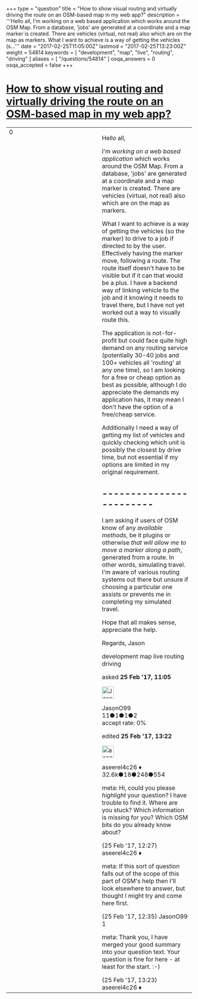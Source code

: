 +++
type = "question"
title = "How to show visual routing and virtually driving the route on an OSM-based map in my web app?"
description = '''Hello all, I&#x27;m working on a web based application which works around the OSM Map. From a database, &#x27;jobs&#x27; are generated at a coordinate and a map marker is created. There are vehicles (virtual, not real) also which are on the map as markers. What I want to achieve is a way of getting the vehicles (s...'''
date = "2017-02-25T11:05:00Z"
lastmod = "2017-02-25T13:23:00Z"
weight = 54814
keywords = [ "development", "map", "live", "routing", "driving" ]
aliases = [ "/questions/54814" ]
osqa_answers = 0
osqa_accepted = false
+++

<div class="headNormal">

# [How to show visual routing and virtually driving the route on an OSM-based map in my web app?](/questions/54814/how-to-show-visual-routing-and-virtually-driving-the-route-on-an-osm-based-map-in-my-web-app)

</div>

<div id="main-body">

<div id="askform">

<table id="question-table" style="width:100%;">
<colgroup>
<col style="width: 50%" />
<col style="width: 50%" />
</colgroup>
<tbody>
<tr>
<td style="width: 30px; vertical-align: top"><div class="vote-buttons">
<span id="post-54814-upvote" class="ajax-command post-vote up" rel="nofollow" title="I like this post (click again to cancel)"> </span>
<div id="post-54814-score" class="post-score" title="current number of votes">
0
</div>
<span id="post-54814-downvote" class="ajax-command post-vote down" rel="nofollow" title="I dont like this post (click again to cancel)"> </span> <span id="favorite-mark" class="ajax-command favorite-mark" rel="nofollow" title="mark/unmark this question as favorite (click again to cancel)"> </span>
<div id="favorite-count" class="favorite-count">
&#10;</div>
</div></td>
<td><div id="item-right">
<div class="question-body">
<p>Hello all,</p>
<p>I'm <em>working on a web based application</em> which works around the OSM Map. From a database, 'jobs' are generated at a coordinate and a map marker is created. There are vehicles (virtual, not real) also which are on the map as markers.</p>
<p>What I want to achieve is a way of getting the vehicles (so the marker) to drive to a job if directed to by the user. Effectively having the marker move, following a route. The route itself doesn't have to be visible but if it can that would be a plus. I have a backend way of linking vehicle to the job and it knowing it needs to travel there, but I have not yet worked out a way to visually route this.</p>
<p>The application is not-for-profit but could face quite high demand on any routing service (potentially 30-40 jobs and 100+ vehicles all 'routing' at any one time), so I am looking for a free or cheap option as best as possible, although I do appreciate the demands my application has, it may mean I don't have the option of a free/cheap service.</p>
<p>Additionally I need a way of getting my list of vehicles and quickly checking which unit is possibly the closest by drive time, but not essential if my options are limited in my original requirement.</p>
<h2 id="section">------------------------</h2>
<p>I am asking if users of OSM know of any <em>available methods</em>, be it plugins or otherwise <em>that will allow me to move a marker along a path</em>, generated from a route. In other words, simulating travel. I'm aware of various routing systems out there but unsure if choosing a particular one assists or prevents me in completing my simulated travel.</p>
<p>Hope that all makes sense, appreciate the help.</p>
<p>Regards, Jason</p>
</div>
<div id="question-tags" class="tags-container tags">
<span class="post-tag tag-link-development" rel="tag" title="see questions tagged &#39;development&#39;">development</span> <span class="post-tag tag-link-map" rel="tag" title="see questions tagged &#39;map&#39;">map</span> <span class="post-tag tag-link-live" rel="tag" title="see questions tagged &#39;live&#39;">live</span> <span class="post-tag tag-link-routing" rel="tag" title="see questions tagged &#39;routing&#39;">routing</span> <span class="post-tag tag-link-driving" rel="tag" title="see questions tagged &#39;driving&#39;">driving</span>
</div>
<div id="question-controls" class="post-controls">
&#10;</div>
<div class="post-update-info-container">
<div class="post-update-info post-update-info-user">
<p>asked <strong>25 Feb '17, 11:05</strong></p>
<img src="https://secure.gravatar.com/avatar/b06f0666f655307155429df4146061ec?s=32&amp;d=identicon&amp;r=g" class="gravatar" width="32" height="32" alt="JasonO99&#39;s gravatar image" />
<p><span>JasonO99</span><br />
<span class="score" title="11 reputation points">11</span><span title="1 badges"><span class="badge1">●</span><span class="badgecount">1</span></span><span title="1 badges"><span class="silver">●</span><span class="badgecount">1</span></span><span title="2 badges"><span class="bronze">●</span><span class="badgecount">2</span></span><br />
<span class="accept_rate" title="Rate of the user&#39;s accepted answers">accept rate:</span> <span title="JasonO99 has no accepted answers">0%</span></p>
</div>
<div class="post-update-info post-update-info-edited">
<p><span> edited <strong>25 Feb '17, 13:22</strong> </span></p>
<img src="https://secure.gravatar.com/avatar/66f0dc05b44574e3894be07b0b37cf37?s=32&amp;d=identicon&amp;r=g" class="gravatar" width="32" height="32" alt="aseerel4c26&#39;s gravatar image" />
<p><span>aseerel4c26 ♦</span><br />
<span class="score" title="32615 reputation points"><span>32.6k</span></span><span title="18 badges"><span class="badge1">●</span><span class="badgecount">18</span></span><span title="248 badges"><span class="silver">●</span><span class="badgecount">248</span></span><span title="554 badges"><span class="bronze">●</span><span class="badgecount">554</span></span></p>
</div>
</div>
<div id="comments-container-54814" class="comments-container">
<span id="54815"></span>
<div id="comment-54815" class="comment">
<div id="post-54815-score" class="comment-score">
&#10;</div>
<div class="comment-text">
<p>meta: Hi, could you please <em>highlight</em> your question? I have trouble to find it. Where are you stuck? Which information is missing for you? Which OSM bits do you already know about?</p>
</div>
<div id="comment-54815-info" class="comment-info">
<span class="comment-age">(25 Feb '17, 12:27)</span> <span class="comment-user userinfo">aseerel4c26 ♦</span>
</div>
</div>
<span id="54816"></span>
<div id="comment-54816" class="comment">
<div id="post-54816-score" class="comment-score">
&#10;</div>
<div class="comment-text">
<p>meta: If this sort of question falls out of the scope of this part of OSM's help then I'll look elsewhere to answer, but thought I might try and come here first.</p>
</div>
<div id="comment-54816-info" class="comment-info">
<span class="comment-age">(25 Feb '17, 12:35)</span> <span class="comment-user userinfo">JasonO99</span>
</div>
</div>
<span id="54817"></span>
<div id="comment-54817" class="comment">
<div id="post-54817-score" class="comment-score">
1
</div>
<div class="comment-text">
<p>meta: Thank you, I have merged your good summary into your question text. Your question is fine <span>for here</span> - at least for the start. :-)</p>
</div>
<div id="comment-54817-info" class="comment-info">
<span class="comment-age">(25 Feb '17, 13:23)</span> <span class="comment-user userinfo">aseerel4c26 ♦</span>
</div>
</div>
</div>
<div id="comment-tools-54814" class="comment-tools">
&#10;</div>
<div class="clear">
&#10;</div>
<div id="comment-54814-form-container" class="comment-form-container">
&#10;</div>
<div class="clear">
&#10;</div>
</div></td>
</tr>
</tbody>
</table>

</div>

</div>

